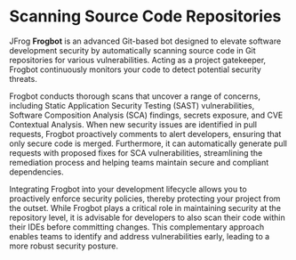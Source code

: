 # Scanning Source Code Repositories

JFrog **Frogbot** is an advanced Git-based bot designed to elevate software development security by automatically scanning source code in Git repositories for various vulnerabilities. Acting as a project gatekeeper, Frogbot continuously monitors your code to detect potential security threats.

Frogbot conducts thorough scans that uncover a range of concerns, including Static Application Security Testing (SAST) vulnerabilities, Software Composition Analysis (SCA) findings, secrets exposure, and CVE Contextual Analysis. When new security issues are identified in pull requests, Frogbot proactively comments to alert developers, ensuring that only secure code is merged. Furthermore, it can automatically generate pull requests with proposed fixes for SCA vulnerabilities, streamlining the remediation process and helping teams maintain secure and compliant dependencies.

Integrating Frogbot into your development lifecycle allows you to proactively enforce security policies, thereby protecting your project from the outset. While Frogbot plays a critical role in maintaining security at the repository level, it is advisable for developers to also scan their code within their IDEs before committing changes. This complementary approach enables teams to identify and address vulnerabilities early, leading to a more robust security posture.
